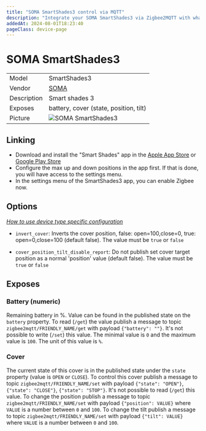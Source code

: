 ```yaml
---
title: "SOMA SmartShades3 control via MQTT"
description: "Integrate your SOMA SmartShades3 via Zigbee2MQTT with whatever smart home infrastructure you are using without the vendor's bridge or gateway."
addedAt: 2024-08-01T18:23:40
pageClass: device-page
---
```


<!-- !!!! -->
<!-- ATTENTION: This file is auto-generated through docgen! -->
<!-- You can only edit the "Notes"-Section between the two comment lines "Notes BEGIN" and "Notes END". -->
<!-- Do not use h1 or h2 heading within "## Notes"-Section. -->
<!-- !!!! -->

# SOMA SmartShades3

|     |     |
|-----|-----|
| Model | SmartShades3  |
| Vendor  | [SOMA](/supported-devices/#v=SOMA)  |
| Description | Smart shades 3 |
| Exposes | battery, cover (state, position, tilt) |
| Picture | ![SOMA SmartShades3](https://www.zigbee2mqtt.io/images/devices/SmartShades3.png) |


<!-- Notes BEGIN: You can edit here. Add "## Notes" headline if not already present. -->


<!-- Notes END: Do not edit below this line -->

## Linking
* Download and install the "Smart Shades" app in the [Apple App Store](https://apps.apple.com/us/app/smart-shades/id1016406862) or [Google Play Store](https://play.google.com/store/apps/details?id=com.wazombi.RISE)
* Configure the max up and down positions in the app first. If that is done, you will have access to the settings menu.
* In the settings menu of the SmartShades3 app, you can enable Zigbee now.

## Options
*[How to use device type specific configuration](../guide/configuration/devices-groups.md#specific-device-options)*

* `invert_cover`: Inverts the cover position, false: open=100,close=0, true: open=0,close=100 (default false). The value must be `true` or `false`

* `cover_position_tilt_disable_report`: Do not publish set cover target position as a normal 'position' value (default false). The value must be `true` or `false`


## Exposes

### Battery (numeric)
Remaining battery in %.
Value can be found in the published state on the `battery` property.
To read (`/get`) the value publish a message to topic `zigbee2mqtt/FRIENDLY_NAME/get` with payload `{"battery": ""}`.
It's not possible to write (`/set`) this value.
The minimal value is `0` and the maximum value is `100`.
The unit of this value is `%`.

### Cover 
The current state of this cover is in the published state under the `state` property (value is `OPEN` or `CLOSE`).
To control this cover publish a message to topic `zigbee2mqtt/FRIENDLY_NAME/set` with payload `{"state": "OPEN"}`, `{"state": "CLOSE"}`, `{"state": "STOP"}`.
It's not possible to read (`/get`) this value.
To change the position publish a message to topic `zigbee2mqtt/FRIENDLY_NAME/set` with payload `{"position": VALUE}` where `VALUE` is a number between `0` and `100`.
To change the tilt publish a message to topic `zigbee2mqtt/FRIENDLY_NAME/set` with payload `{"tilt": VALUE}` where `VALUE` is a number between `0` and `100`.

